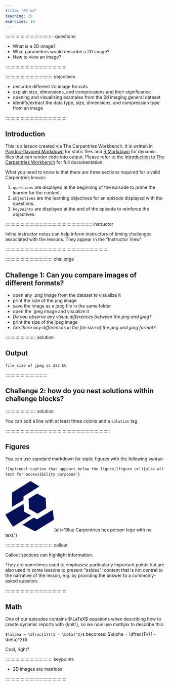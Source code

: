 ```yaml
---
title: "02.md"
teaching: 20
exercises: 10
---
```


:::::::::::::::::::::::::::::::::::::: questions 

- What is a 2D image?
- What parameters would describe a 2D image?
- How to view an image?

::::::::::::::::::::::::::::::::::::::::::::::::

::::::::::::::::::::::::::::::::::::: objectives

- describe different 2d image formats
- explain size, dimensions, and compressions and their significance
- opening and visualizing examples from the 2d imaging general dataset
- identify/extract the data type, size, dimensions, and compression type from an image


::::::::::::::::::::::::::::::::::::::::::::::::

## Introduction

This is a lesson created via The Carpentries Workbench. It is written in
[Pandoc-flavored Markdown](https://pandoc.org/MANUAL.html) for static files and
[R Markdown][r-markdown] for dynamic files that can render code into output. 
Please refer to the [Introduction to The Carpentries 
Workbench](https://carpentries.github.io/sandpaper-docs/) for full documentation.

What you need to know is that there are three sections required for a valid
Carpentries lesson:

 1. `questions` are displayed at the beginning of the episode to prime the
    learner for the content.
 2. `objectives` are the learning objectives for an episode displayed with
    the questions.
 3. `keypoints` are displayed at the end of the episode to reinforce the
    objectives.

:::::::::::::::::::::::::::::::::::::::::::::::::::::::::::::::::::: instructor

Inline instructor notes can help inform instructors of timing challenges
associated with the lessons. They appear in the "Instructor View"

::::::::::::::::::::::::::::::::::::::::::::::::::::::::::::::::::::::::::::::::

::::::::::::::::::::::::::::::::::::: challenge 

## Challenge 1: Can you compare images of different formats?

- open any .png image from the dataset to visualize it
- print the size of the png image
- save the image as a jpeg file in the same folder
- open the .jpeg image and visualize it
- *Do you observe any visual differences between the png and jpeg?*
- print the size of the jpeg image
- *Are there any differences in the file size of the png and jpeg format?*

:::::::::::::::::::::::: solution 

## Output
 
```output
file size of jpeg is 233 kb
```

:::::::::::::::::::::::::::::::::


## Challenge 2: how do you nest solutions within challenge blocks?

:::::::::::::::::::::::: solution 

You can add a line with at least three colons and a `solution` tag.

:::::::::::::::::::::::::::::::::
::::::::::::::::::::::::::::::::::::::::::::::::

## Figures

You can use standard markdown for static figures with the following syntax:

`![optional caption that appears below the figure](figure url){alt='alt text for
accessibility purposes'}`

![You belong in The Carpentries!](https://raw.githubusercontent.com/carpentries/logo/master/Badge_Carpentries.svg){alt='Blue Carpentries hex person logo with no text.'}

::::::::::::::::::::::::::::::::::::: callout

Callout sections can highlight information.

They are sometimes used to emphasise particularly important points
but are also used in some lessons to present "asides": 
content that is not central to the narrative of the lesson,
e.g. by providing the answer to a commonly-asked question.

::::::::::::::::::::::::::::::::::::::::::::::::


## Math

One of our episodes contains $\LaTeX$ equations when describing how to create
dynamic reports with {knitr}, so we now use mathjax to describe this:

`$\alpha = \dfrac{1}{(1 - \beta)^2}$` becomes: $\alpha = \dfrac{1}{(1 - \beta)^2}$

Cool, right?

::::::::::::::::::::::::::::::::::::: keypoints 

- 2D images are matrices  

::::::::::::::::::::::::::::::::::::::::::::::::

[r-markdown]: https://rmarkdown.rstudio.com/
